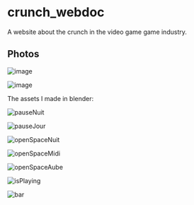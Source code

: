 # crunch_webdoc
A website about the crunch in the video game game industry.

## Photos
![image](https://github.com/Malachite01/crunch_webdoc/assets/112857106/1c45791f-980f-4a56-b0e3-60902310d799)

![image](https://github.com/Malachite01/crunch_webdoc/assets/112857106/2f29dcbc-f39e-4679-bd46-5e10e5284a71)

The assets I made in blender:

![pauseNuit](https://github.com/Malachite01/crunch_webdoc/assets/112857106/2a88865c-ec27-4552-ab58-db7113a9c6fb)

![pauseJour](https://github.com/Malachite01/crunch_webdoc/assets/112857106/1900b257-b72e-4a6c-a6b3-48cf3144b383)

![openSpaceNuit](https://github.com/Malachite01/crunch_webdoc/assets/112857106/4f0d199c-2e5d-4239-8316-ae433aff6e59)

![openSpaceMidi](https://github.com/Malachite01/crunch_webdoc/assets/112857106/fc210856-3071-492e-8212-c5c47c97c514)

![openSpaceAube](https://github.com/Malachite01/crunch_webdoc/assets/112857106/43048c33-f758-449b-b417-38bb9ccc5070)

![isPlaying](https://github.com/Malachite01/crunch_webdoc/assets/112857106/56fdf9bb-5d52-4bd0-be9a-e93d98e5591b)

![bar](https://github.com/Malachite01/crunch_webdoc/assets/112857106/961c85da-63ce-4afd-a275-78068431b0e4)
